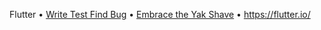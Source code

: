 Flutter • [Write Test Find Bug](https://github.com/flutter/flutter/wiki/Style-guide-for-Flutter-repo#write-test-find-bug) • [Embrace the Yak Shave](https://github.com/flutter/flutter/wiki/Style-guide-for-Flutter-repo#lazy-programming) • https://flutter.io/